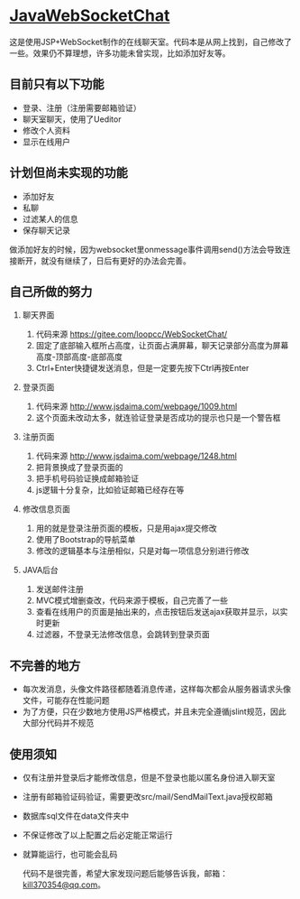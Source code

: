# [JavaWebSocketChat](https://github.com/kill370354/JavaWebSocketChat)
  这是使用JSP+WebSocket制作的在线聊天室。代码本是从网上找到，自己修改了一些。效果仍不算理想，许多功能未曾实现，比如添加好友等。

## 目前只有以下功能
- 登录、注册（注册需要邮箱验证）
- 聊天室聊天，使用了Ueditor
- 修改个人资料
- 显示在线用户

## 计划但尚未实现的功能
- 添加好友
- 私聊
- 过滤某人的信息
- 保存聊天记录

做添加好友的时候，因为websocket里onmessage事件调用send()方法会导致连接断开，就没有继续了，日后有更好的办法会完善。

## 自己所做的努力
1. 聊天界面
    1. 代码来源 https://gitee.com/loopcc/WebSocketChat/ 
    2. 固定了底部输入框所占高度，让页面占满屏幕，聊天记录部分高度为屏幕高度-顶部高度-底部高度
    3. Ctrl+Enter快捷键发送消息，但是一定要先按下Ctrl再按Enter
    
2. 登录页面
    1. 代码来源 http://www.jsdaima.com/webpage/1009.html
    2. 这个页面未改动太多，就连验证登录是否成功的提示也只是一个警告框

3. 注册页面
    1. 代码来源 http://www.jsdaima.com/webpage/1248.html
    2. 把背景换成了登录页面的
    3. 把手机号码验证换成邮箱验证
    4. js逻辑十分复杂，比如验证邮箱已经存在等
    
4. 修改信息页面
    1. 用的就是登录注册页面的模板，只是用ajax提交修改
    2. 使用了Bootstrap的导航菜单
    3. 修改的逻辑基本与注册相似，只是对每一项信息分别进行修改
    
5. JAVA后台
    1. 发送邮件注册
    2. MVC模式增删查改，代码来源于模板，自己完善了一些
    3. 查看在线用户的页面是抽出来的，点击按钮后发送ajax获取并显示，以实时更新
    4. 过滤器，不登录无法修改信息，会跳转到登录页面

    
## 不完善的地方
- 每次发消息，头像文件路径都随着消息传递，这样每次都会从服务器请求头像文件，可能存在性能问题
- 为了方便，只在少数地方使用JS严格模式，并且未完全遵循jslint规范，因此大部分代码并不规范

## 使用须知
- 仅有注册并登录后才能修改信息，但是不登录也能以匿名身份进入聊天室
- 注册有邮箱验证码验证，需要更改src/mail/SendMailText.java授权邮箱
- 数据库sql文件在data文件夹中
- 不保证修改了以上配置之后必定能正常运行
- 就算能运行，也可能会乱码

  代码不是很完善，希望大家发现问题后能够告诉我，邮箱：[kill370354@qq.com](mailto:kill370354@qq.com)。
